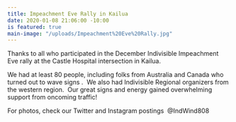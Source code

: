 ```yaml
---
title: Impeachment Eve Rally in Kailua
date: 2020-01-08 21:06:00 -10:00
is featured: true
main-image: "/uploads/Impeachment%20Eve%20Rally.jpg"
---
```


Thanks to all who participated in the December Indivisible Impeachment Eve rally at the Castle Hospital
intersection in Kailua.

We had at least 80 people, including folks from Australia and Canada who turned out to wave signs
.  We also had Indivisible Regional organizers from the western region.  Our
great signs and energy gained overwhelming support from oncoming traffic!

For photos, check our Twitter and Instagram postings  @IndWind808